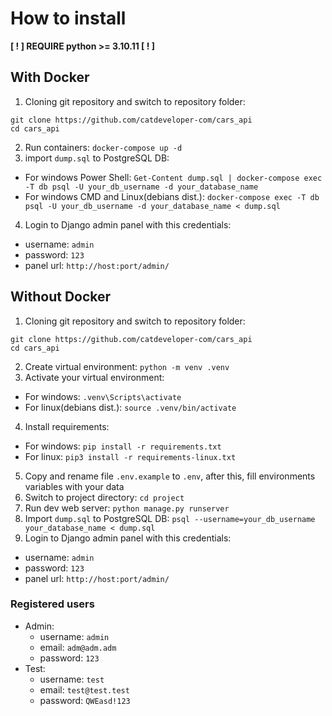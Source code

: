 How to install
==============

**[ ! ] REQUIRE python >= 3.10.11 [ ! ]**

With Docker
--------------

1. Cloning git repository and switch to repository folder:
```
git clone https://github.com/catdeveloper-com/cars_api
cd cars_api
```
2. Run containers: `docker-compose up -d`
3. import `dump.sql` to PostgreSQL DB:
- For windows Power Shell: `Get-Content dump.sql | docker-compose exec -T db psql -U your_db_username -d your_database_name`
- For windows CMD and Linux(debians dist.): `docker-compose exec -T db psql -U your_db_username -d your_database_name < dump.sql`
4. Login to Django admin panel with this credentials:
- username: `admin`
- password: `123`
- panel url: `http://host:port/admin/`

Without Docker
--------------

1. Cloning git repository and switch to repository folder:
```
git clone https://github.com/catdeveloper-com/cars_api
cd cars_api
```
2. Create virtual environment: `python -m venv .venv`
3. Activate your virtual environment:
- For windows: `.venv\Scripts\activate`
- For linux(debians dist.): `source .venv/bin/activate`
4. Install requirements:
- For windows: `pip install -r requirements.txt`
- For linux: `pip3 install -r requirements-linux.txt`
5. Copy and rename file `.env.example` to `.env`, after this, fill environments variables with your data  
6. Switch to project directory: `cd project`
7. Run dev web server: `python manage.py runserver`
8. Import `dump.sql` to PostgreSQL DB: `psql --username=your_db_username your_database_name < dump.sql`
9. Login to Django admin panel with this credentials:
- username: `admin`
- password: `123`
- panel url: `http://host:port/admin/`

### Registered users

- Admin:
    - username: `admin`
    - email: `adm@adm.adm`
    - password: `123`
- Test:
  - username: `test`
  - email: `test@test.test`
  - password: `QWEasd!123`
